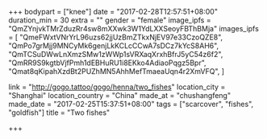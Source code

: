 +++
bodypart = ["knee"]
date = "2017-02-28T12:57:51+08:00"
duration_min = 30
extra = ""
gender = "female"
image_ipfs = "QmZYnjvkTMrZduzRr4sw8mXXwk3W1YdLXXSeoyFBThBMja"
images_ipfs = [  "QmeFWxtVNrYrL96uzs62jjUzBmZTkxNjEV97e33CzoQZE8",
  "QmPo7grMjj9MNCyMk6genjLkKCLcCCwA7sDCz7kYcS8AH6",
  "QmTCSuDWwLnXmzSMw1zWWp1sVRXaqXrxhBfrJ5yC54z6f2",
  "QmRR9S9kgtbVjfPmh1dEBHuRU1i8EKko4AdiaoPqgz5Bpr",
  "Qmat8qKipahXzdBt2PUZhMN5AhhMefTmaeaUqn4r2XmVFQ",
]

link = "http://gogo.tattoo/gogo/henna/two_fishes"
location_city = "Shanghai"
location_country = "China"
made_at = "chushangfeng"
made_date = "2017-02-25T15:37:51+08:00"
tags = ["scarcover", "fishes", "goldfish"]
title = "Two fishes"

+++
